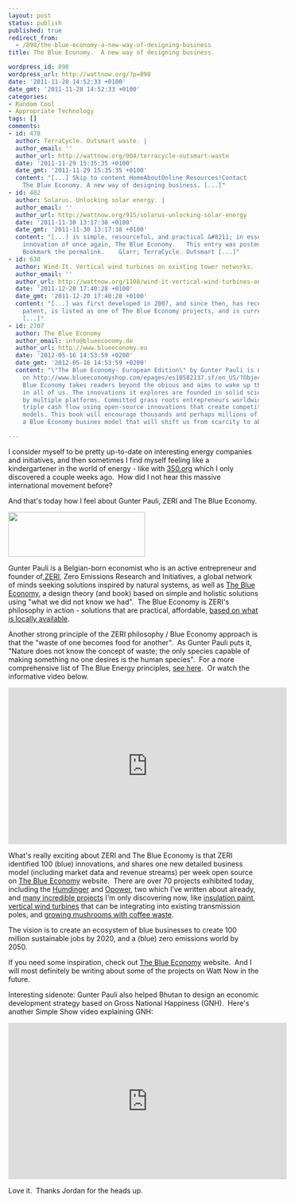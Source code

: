 ```yaml
---
layout: post
status: publish
published: true
redirect_from:
  - /898/the-blue-economy-a-new-way-of-designing-business
title: The Blue Economy.  A new way of designing business.

wordpress_id: 898
wordpress_url: http://wattnow.org/?p=898
date: '2011-11-28 14:52:33 +0100'
date_gmt: '2011-11-28 14:52:33 +0100'
categories:
- Random Cool
- Appropriate Technology
tags: []
comments:
- id: 478
  author: TerraCycle. Outsmart waste. |
  author_email: ''
  author_url: http://wattnow.org/904/terracycle-outsmart-waste
  date: '2011-11-29 15:35:35 +0100'
  date_gmt: '2011-11-29 15:35:35 +0100'
  content: "[...] Skip to content HomeAboutOnline Resources!Contact        &larr;
    The Blue Economy. A new way of designing business. [...]"
- id: 482
  author: Solarus. Unlocking solar energy. |
  author_email: ''
  author_url: http://wattnow.org/915/solarus-unlocking-solar-energy
  date: '2011-11-30 13:17:38 +0100'
  date_gmt: '2011-11-30 13:17:38 +0100'
  content: "[...] is simple, resourceful, and practical &#8211; in essence, an exemplary
    innovation of once again, The Blue Economy.   This entry was posted in Uncategorized.
    Bookmark the permalink.    &larr; TerraCycle. Outsmart [...]"
- id: 630
  author: Wind-It. Vertical wind turbines on existing tower networks. |
  author_email: ''
  author_url: http://wattnow.org/1108/wind-it-vertical-wind-turbines-on-existing-tower-networks
  date: '2011-12-20 17:40:28 +0100'
  date_gmt: '2011-12-20 17:40:28 +0100'
  content: "[...] was first developed in 2007, and since then, has received a European
    patent, is listed as one of The Blue Economy projects, and is currently being
    [...]"
- id: 2707
  author: The Blue Economy
  author_email: info@blueeconomy.de
  author_url: http://www.blueeconomy.eu
  date: '2012-05-16 14:53:59 +0200'
  date_gmt: '2012-05-16 14:53:59 +0200'
  content: "\"The Blue Economy- European Edition\" by Gunter Pauli is now available
    on http://www.blueeconomyshop.com/epages/es10582137.sf/en_US/?ObjectPath=/Shops/es10582137/Products/978-3-942276-96-2\r\n\r\nThe
    Blue Economy takes readers beyond the obious and aims to wake up the entrepreneur
    in all of us. The innovations it explores are founded in solid science and demonstrated
    by multiple platforms. Committed grass roots entrepreneurs worldwide can realize
    triple cash flow using open-source innovations that create competitive business
    models. This book will encourage thousands and perhaps millions of us to apply
    a Blue Economy busines model that will shift us from scarcity to abundance."

---
```

<p>I consider myself to be pretty up-to-date on interesting energy companies and initiatives, and then sometimes I find myself feeling like a kindergartener in the world of energy - like with <a title="350.org.  A global movement to solve the climate crisis." href="http://wattnow.org/836/350-org-a-global-movement-to-solve-the-climate-crisis">350.org</a> which I only discovered a couple weeks ago. &nbsp;How did I not hear this massive international movement before?</p>
<p>And that's today how I feel about Gunter Pauli, ZERI and The Blue Economy.</p>
<p><a href="http://www.community.blueeconomy.de/"><img class="alignnone" title="blueeconomy" src="{{ 'assets/from-wordpress/uploads/2011/11/blueeconomy.jpg' | relative_url }}" alt="" width="275" height="90" /></a></p>
<p>Gunter Pauli is a Belgian-born economist who is an active entrepreneur and founder of<a href="http://www.zeri.org/ZERI/Home.html"> ZERI</a>, Zero Emissions Research and Initiatives, a global network of minds seeking solutions inspired by natural systems, as well as <a href="http://www.community.blueeconomy.de/">The Blue Economy</a>, a design theory (and book) based on simple and holistic solutions using "what we did not know we had". &nbsp;The Blue Economy is ZERI's philosophy in action - solutions that are practical, affordable, <a href="http://www.zeri.org/ZERI/About_ZERI.html">based on what is locally available</a>.</p>
<p>Another strong principle of the ZERI philosophy / Blue Economy approach is that the "waste of one becomes food for another". &nbsp;As Gunter Pauli puts it, "Nature does not know the concept of waste; the only species capable of making something no one desires is the human species". &nbsp;For a more comprehensive list of The Blue Energy principles, <a href="http://www.community.blueeconomy.de/the_principles.php">see here</a>. &nbsp;Or watch the informative video below.</p>
<p><iframe src="http://www.youtube.com/embed/1af08PSlaIs" frameborder="0" width="560" height="315"></iframe></p>
<p>What's really exciting about ZERI and The Blue Economy is that ZERI identified 100 (blue) innovations, and shares one new detailed business model (including market data and revenue streams) per week open source on <a href="http://www.community.blueeconomy.de/">The Blue Economy</a> website. &nbsp;There are over 70 projects exhibited today, including the <a title="Hummm &hellip;" href="http://wattnow.org/4/hummm">Humdinger</a> and <a title="Opower.  A new experience for utility customers." href="http://wattnow.org/772/opower-a-new-experience-for-utility-customers">Opower</a>, two which I've written about already, and <a href="http://www.community.blueeconomy.de/m/news/index/">many incredible projects</a> I'm only discovering now, like <a href="http://www.community.blueeconomy.de/m/news/view/Insulation-Paint">insulation paint</a>, <a href="http://www.community.blueeconomy.de/m/news/view/Wind-Energy-without-new-Pylons">vertical wind turbines</a> that can be integrating into existing transmission poles, and&nbsp;<a href="http://www.community.blueeconomy.de/m/news/view/Coffee-from-Pulp-to-Protein">growing mushrooms with coffee waste</a>.</p>
<p>The vision is to create an ecosystem of blue businesses to create 100 million sustainable jobs by 2020, and a (blue) zero emissions world by 2050.</p>
<p>If you need some inspiration, check out <a href="http://www.community.blueeconomy.de/">The Blue Economy</a> website. &nbsp;And I will most definitely be writing about some of the projects on Watt Now in the future.</p>
<p>Interesting sidenote: Gunter Pauli also helped Bhutan to design an economic development strategy based on Gross National Happiness (GNH). &nbsp;Here's another Simple Show video explaining GNH:</p>
<p><iframe src="http://www.youtube.com/embed/7Zqdqa4YNvI" frameborder="0" width="560" height="315"></iframe></p>
<p>Love it. &nbsp;Thanks Jordan for the heads up.</p>
